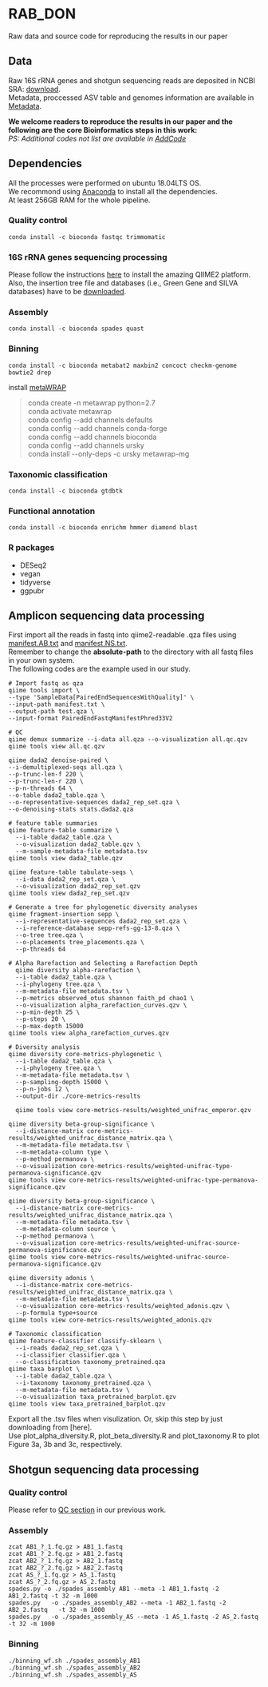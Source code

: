 # RAB_DON
Raw data and source code for reproducing the results in our paper
## Data
Raw 16S rRNA genes and shotgun sequencing reads are deposited in NCBI SRA: [download]().  
Metadata, proccessed ASV table and genomes information are available in [Metadata]().  

**We welcome readers to reproduce the results in our paper and the following are the core Bioinformatics steps in this work:**  
*PS: Additional codes not list are available in [AddCode]()*  

## Dependencies
All the processes were performed on ubuntu 18.04LTS OS.  
We recommond using [Anaconda](https://www.anaconda.com/) to install all the dependencies.   
At least 256GB RAM for the whole pipeline.
### Quality control
```
conda install -c bioconda fastqc trimmomatic
```
### 16S rRNA genes sequencing processing
Please follow the instructions [here](https://docs.qiime2.org/2020.6/install/) to install the amazing QIIME2 platform.  
Also, the insertion tree file and databases (i.e., Green Gene and SILVA databases) have to be [downloaded](https://docs.qiime2.org/2020.6/data-resources/).  
### Assembly
```
conda install -c bioconda spades quast
```
### Binning
```
conda install -c bioconda metabat2 maxbin2 concoct checkm-genome bowtie2 drep
```
install [metaWRAP](https://github.com/bxlab/metaWRAP)

>conda create -n metawrap python=2.7  
>conda activate metawrap  
>conda config --add channels defaults  
>conda config --add channels conda-forge  
>conda config --add channels bioconda  
>conda config --add channels ursky  
>conda install --only-deps -c ursky metawrap-mg  

### Taxonomic classification
```
conda install -c bioconda gtdbtk
```
### Functional annotation
```
conda install -c bioconda enrichm hmmer diamond blast
```
### R packages
* DESeq2
* vegan
* tidyverse
* ggpubr

## Amplicon sequencing data processing
First import all the reads in fastq into qiime2-readable .qza files using [manifest.AB.txt]() and [manifest.NS.txt]().  
Remember to change the **absolute-path** to the directory with all fastq files in your own system.  
The following codes are the example used in our study.
```
# Import fastq as qza
qiime tools import \
--type 'SampleData[PairedEndSequencesWithQuality]' \
--input-path manifest.txt \
--output-path test.qza \
--input-format PairedEndFastqManifestPhred33V2

# QC
qiime demux summarize --i-data all.qza --o-visualization all.qc.qzv
qiime tools view all.qc.qzv

qiime dada2 denoise-paired \
--i-demultiplexed-seqs all.qza \
--p-trunc-len-f 220 \
--p-trunc-len-r 220 \
--p-n-threads 64 \
--o-table dada2_table.qza \
--o-representative-sequences dada2_rep_set.qza \
--o-denoising-stats stats.dada2.qza

# feature table summaries
qiime feature-table summarize \
  --i-table dada2_table.qza \
  --o-visualization dada2_table.qzv \
  --m-sample-metadata-file metadata.tsv
qiime tools view dada2_table.qzv

qiime feature-table tabulate-seqs \
  --i-data dada2_rep_set.qza \
  --o-visualization dada2_rep_set.qzv
qiime tools view dada2_rep_set.qzv

# Generate a tree for phylogenetic diversity analyses
qiime fragment-insertion sepp \
  --i-representative-sequences dada2_rep_set.qza \
  --i-reference-database sepp-refs-gg-13-8.qza \
  --o-tree tree.qza \
  --o-placements tree_placements.qza \
  --p-threads 64

# Alpha Rarefaction and Selecting a Rarefaction Depth  
  qiime diversity alpha-rarefaction \
  --i-table dada2_table.qza \
  --i-phylogeny tree.qza \
  --m-metadata-file metadata.tsv \
  --p-metrics observed_otus shannon faith_pd chao1 \
  --o-visualization alpha_rarefaction_curves.qzv \
  --p-min-depth 25 \
  --p-steps 20 \
  --p-max-depth 15000
qiime tools view alpha_rarefaction_curves.qzv

# Diversity analysis
qiime diversity core-metrics-phylogenetic \
  --i-table dada2_table.qza \
  --i-phylogeny tree.qza \
  --m-metadata-file metadata.tsv \
  --p-sampling-depth 15000 \
  --p-n-jobs 12 \
  --output-dir ./core-metrics-results

  qiime tools view core-metrics-results/weighted_unifrac_emperor.qzv

qiime diversity beta-group-significance \
  --i-distance-matrix core-metrics-results/weighted_unifrac_distance_matrix.qza \
  --m-metadata-file metadata.tsv \
  --m-metadata-column type \
  --p-method permanova \
  --o-visualization core-metrics-results/weighted-unifrac-type-permanova-significance.qzv
qiime tools view core-metrics-results/weighted-unifrac-type-permanova-significance.qzv

qiime diversity beta-group-significance \
  --i-distance-matrix core-metrics-results/weighted_unifrac_distance_matrix.qza \
  --m-metadata-file metadata.tsv \
  --m-metadata-column source \
  --p-method permanova \
  --o-visualization core-metrics-results/weighted-unifrac-source-permanova-significance.qzv
qiime tools view core-metrics-results/weighted-unifrac-source-permanova-significance.qzv

qiime diversity adonis \
  --i-distance-matrix core-metrics-results/weighted_unifrac_distance_matrix.qza \
  --m-metadata-file metadata.tsv \
  --o-visualization core-metrics-results/weighted_adonis.qzv \
  --p-formula type+source
qiime tools view core-metrics-results/weighted_adonis.qzv

# Taxonomic classification
qiime feature-classifier classify-sklearn \
  --i-reads dada2_rep_set.qza \
  --i-classifier classifier.qza \
  --o-classification taxonomy_pretrained.qza
qiime taxa barplot \
  --i-table dada2_table.qza \
  --i-taxonomy taxonomy_pretrained.qza \
  --m-metadata-file metadata.tsv \
  --o-visualization taxa_pretrained_barplot.qzv
qiime tools view taxa_pretrained_barplot.qzv
```
Export all the .tsv files when visulization. Or, skip this step by just downloading from [here].  
Use plot_alpha_diversity.R, plot_beta_diversity.R and plot_taxonomy.R to plot Figure 3a, 3b and 3c, respectively.  

## Shotgun sequencing data processing
### Quality control
Please refer to [QC section](https://github.com/DOieGYuan/DPRS_with_HMs#quality-control-1) in our previous work.
### Assembly
```
zcat AB1_?_1.fq.gz > AB1_1.fastq
zcat AB1_?_2.fq.gz > AB1_2.fastq
zcat AB2_?_1.fq.gz > AB2_1.fastq
zcat AB2_?_2.fq.gz > AB2_2.fastq
zcat AS_?_1.fq.gz > AS_1.fastq
zcat AS_?_2.fq.gz > AS_2.fastq
spades.py -o ./spades_assembly AB1 --meta -1 AB1_1.fastq -2	AB1_2.fastq	-t 32 -m 1000
spades.py	-o ./spades_assembly_AB2 --meta -1 AB2_1.fastq -2 AB2_2.fastq	-t 32 -m 1000
spades.py	-o ./spades_assembly_AS --meta -1 AS_1.fastq -2 AS_2.fastq -t 32 -m 1000
```
### Binning
```
./binning_wf.sh ./spades_assembly_AB1
./binning_wf.sh ./spades_assembly_AB2
./binning_wf.sh ./spades_assembly_AS
```

